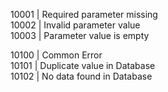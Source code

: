 10001 | Required parameter missing <br/>
10002 | Invalid parameter value <br/>
10003 | Parameter value is empty <br/>

10100 | Common Error <br/>
10101 | Duplicate value in Database <br/>
10102 | No data found in Database <br/>
